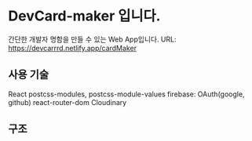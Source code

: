 # DevCard-maker 입니다.

간단한 개발자 명함을 만들 수 있는 Web App입니다.
URL: https://devcarrrd.netlify.app/cardMaker

## 사용 기술

React
postcss-modules, postcss-module-values
firebase: OAuth(google, github)
react-router-dom
Cloudinary

## 구조
